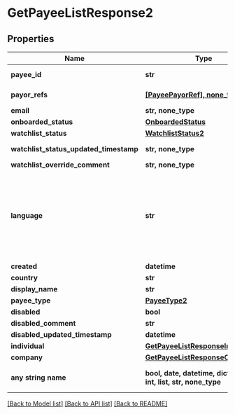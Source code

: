 # GetPayeeListResponse2


## Properties
Name | Type | Description | Notes
------------ | ------------- | ------------- | -------------
**payee_id** | **str** |  | [optional] [readonly] 
**payor_refs** | [**[PayeePayorRef], none_type**](PayeePayorRef.md) |  | [optional] [readonly] 
**email** | **str, none_type** |  | [optional] 
**onboarded_status** | [**OnboardedStatus**](OnboardedStatus.md) |  | [optional] 
**watchlist_status** | [**WatchlistStatus2**](WatchlistStatus2.md) |  | [optional] 
**watchlist_status_updated_timestamp** | **str, none_type** |  | [optional] [readonly] 
**watchlist_override_comment** | **str, none_type** |  | [optional] 
**language** | **str** | An IETF BCP 47 language code which has been configured for use within this Velo environment.&lt;BR&gt; See the /v1/supportedLanguages endpoint to list the available codes for an environment.  | [optional] 
**created** | **datetime** |  | [optional] 
**country** | **str** |  | [optional] 
**display_name** | **str** |  | [optional] 
**payee_type** | [**PayeeType2**](PayeeType2.md) |  | [optional] 
**disabled** | **bool** |  | [optional] 
**disabled_comment** | **str** |  | [optional] 
**disabled_updated_timestamp** | **datetime** |  | [optional] 
**individual** | [**GetPayeeListResponseIndividual2**](GetPayeeListResponseIndividual2.md) |  | [optional] 
**company** | [**GetPayeeListResponseCompany2**](GetPayeeListResponseCompany2.md) |  | [optional] 
**any string name** | **bool, date, datetime, dict, float, int, list, str, none_type** | any string name can be used but the value must be the correct type | [optional]

[[Back to Model list]](../README.md#documentation-for-models) [[Back to API list]](../README.md#documentation-for-api-endpoints) [[Back to README]](../README.md)


